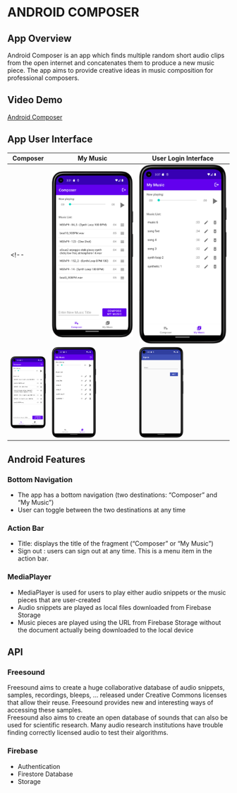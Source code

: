 # ANDROID COMPOSER

## App Overview
Android Composer is an app which finds multiple random short audio clips from the open internet and concatenates them to produce a new music piece. The app aims to provide creative ideas in music composition for professional composers.

## Video Demo
[Android Composer](https://youtu.be/BDDbA1enK_c)

## App User Interface
|Composer|My Music|User Login Interface|
|----|----|----|
<!-- |![composer](Screenshot_composer.png)|![mymusic](Screenshot_mymusic.png)|![signin](Screenshot_signin.png)| -->
|<img src="./Screenshot_composer.png" width=100px />|<img src="./Screenshot_mymusic.png" width=100px />|<img src="./Screenshot_signin.png" width=100px />|

## Android Features
### Bottom Navigation 
- The app has a bottom navigation (two destinations: “Composer” and “My Music”)
- User can toggle between the two destinations at any time

### Action Bar 
- Title: displays the title of the fragment (“Composer” or “My Music”)
- Sign out : users can sign out at any time. This is a menu item in the action bar.

### MediaPlayer
- MediaPlayer is used for users to play either audio snippets or the music pieces that are user-created 
- Audio snippets are played as local files downloaded from Firebase Storage
- Music pieces are played using the URL from Firebase Storage without the document actually being downloaded to the local device

## API
### Freesound
Freesound aims to create a huge collaborative database of audio snippets, samples, recordings, bleeps, ... released under Creative Commons licenses that allow their reuse. Freesound provides new and interesting ways of accessing these samples.   
Freesound also aims to create an open database of sounds that can also be used for scientific research. Many audio research institutions have trouble finding correctly licensed audio to test their algorithms. 

### Firebase 
- Authentication
- Firestore Database 
- Storage
